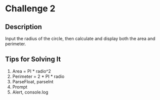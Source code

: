 # Challenge 2

## Description
Input the radius of the circle, then calculate and display both the area and perimeter.

## Tips for Solving It
1. Area = PI * radio^2
2. Perimeter = 2 * PI * radio
3. ParseFloat, parseInt
4. Prompt
5. Alert, console.log